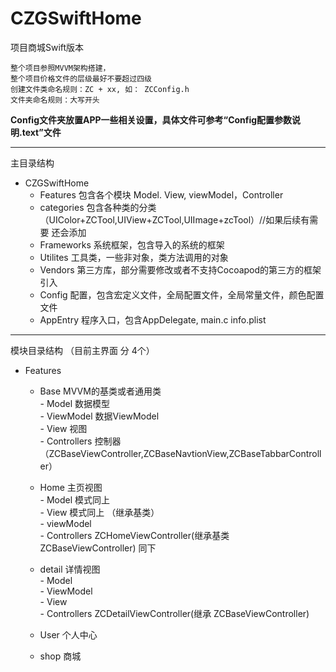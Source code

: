 # CZGSwiftHome
项目商城Swift版本

```
整个项目参照MVVM架构搭建，  
整个项目价格文件的层级最好不要超过四级  
创建文件类命名规则：ZC + xx, 如： ZCConfig.h    
文件夹命名规则：大写开头
```
  

**Config文件夹放置APP一些相关设置，具体文件可参考“Config配置参数说明.text”文件**  
****
主目录结构  
- CZGSwiftHome   
   - Features           包含各个模块 Model. View, viewModel，Controller  
   - categories         包含各种类的分类 （UIColor+ZCTool,UIView+ZCTool,UIImage+zcTool）//如果后续有需要 还会添加
   - Frameworks       系统框架，包含导入的系统的框架  
   - Utilites              工具类，一些非对象，类方法调用的对象   
   - Vendors            第三方库，部分需要修改或者不支持Cocoapod的第三方的框架引入  
   - Config              配置，包含宏定义文件，全局配置文件，全局常量文件，颜色配置文件  
   - AppEntry          程序入口，包含AppDelegate, main.c info.plist  
****
模块目录结构 （目前主界面 分 4个）
 - Features  
   - Base        MVVM的基类或者通用类    
         - Model         数据模型  
         - ViewModel   数据ViewModel  
         - View           视图  
         - Controllers   控制器 （ZCBaseViewController,ZCBaseNavtionView,ZCBaseTabbarController）
   - Home          主页视图   
         - Model       模式同上   
         - View        模式同上 （继承基类）   
         - viewModel   
         - Controllers   ZCHomeViewController(继承基类 ZCBaseViewController) 同下   
   - detail          详情视图   
         - Model   
         - ViewModel   
         - View   
         - Controllers      ZCDetailViewController(继承 ZCBaseViewController)   
   - User       个人中心
   
   - shop       商城
